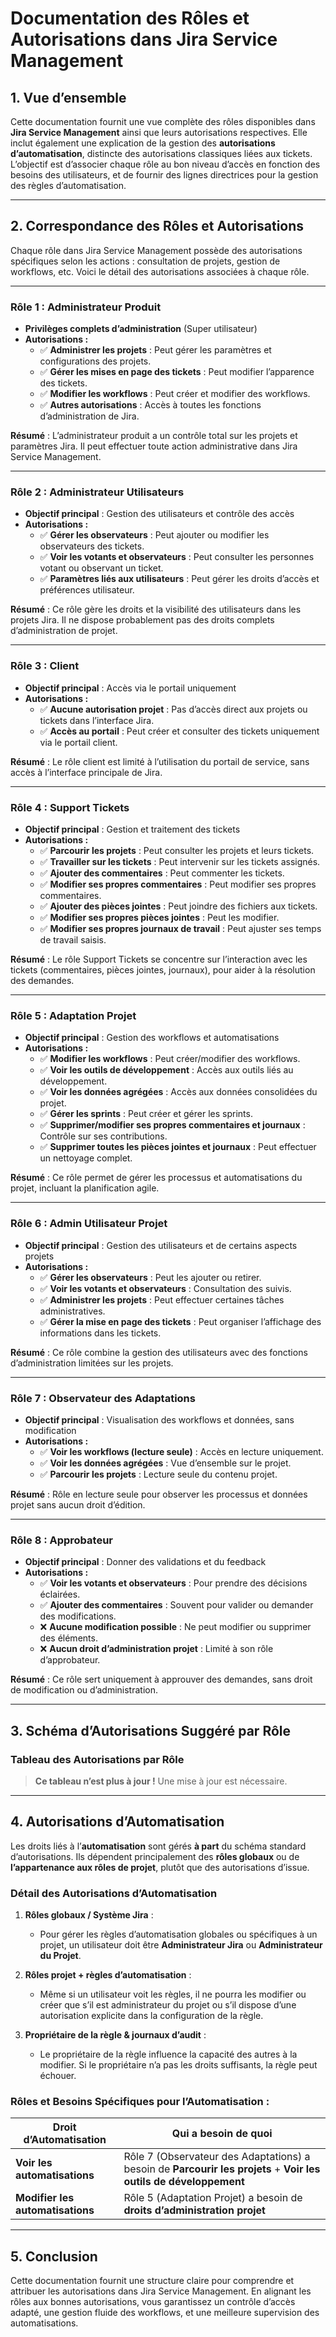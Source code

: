 # **Documentation des Rôles et Autorisations dans Jira Service Management**

## **1. Vue d’ensemble**

Cette documentation fournit une vue complète des rôles disponibles dans **Jira Service Management** ainsi que leurs autorisations respectives. Elle inclut également une explication de la gestion des **autorisations d’automatisation**, distincte des autorisations classiques liées aux tickets. L’objectif est d’associer chaque rôle au bon niveau d’accès en fonction des besoins des utilisateurs, et de fournir des lignes directrices pour la gestion des règles d’automatisation.

---

## **2. Correspondance des Rôles et Autorisations**

Chaque rôle dans Jira Service Management possède des autorisations spécifiques selon les actions : consultation de projets, gestion de workflows, etc. Voici le détail des autorisations associées à chaque rôle.

---

### **Rôle 1 : Administrateur Produit**

- **Privilèges complets d’administration** (Super utilisateur)
- **Autorisations :**
  - ✅ **Administrer les projets** : Peut gérer les paramètres et configurations des projets.
  - ✅ **Gérer les mises en page des tickets** : Peut modifier l’apparence des tickets.
  - ✅ **Modifier les workflows** : Peut créer et modifier des workflows.
  - ✅ **Autres autorisations** : Accès à toutes les fonctions d’administration de Jira.
  
**Résumé** : L’administrateur produit a un contrôle total sur les projets et paramètres Jira. Il peut effectuer toute action administrative dans Jira Service Management.

---

### **Rôle 2 : Administrateur Utilisateurs**

- **Objectif principal** : Gestion des utilisateurs et contrôle des accès
- **Autorisations :**
  - ✅ **Gérer les observateurs** : Peut ajouter ou modifier les observateurs des tickets.
  - ✅ **Voir les votants et observateurs** : Peut consulter les personnes votant ou observant un ticket.
  - ✅ **Paramètres liés aux utilisateurs** : Peut gérer les droits d’accès et préférences utilisateur.

**Résumé** : Ce rôle gère les droits et la visibilité des utilisateurs dans les projets Jira. Il ne dispose probablement pas des droits complets d’administration de projet.

---

### **Rôle 3 : Client**

- **Objectif principal** : Accès via le portail uniquement
- **Autorisations :**
  - ✅ **Aucune autorisation projet** : Pas d’accès direct aux projets ou tickets dans l’interface Jira.
  - ✅ **Accès au portail** : Peut créer et consulter des tickets uniquement via le portail client.

**Résumé** : Le rôle client est limité à l’utilisation du portail de service, sans accès à l’interface principale de Jira.

---

### **Rôle 4 : Support Tickets**

- **Objectif principal** : Gestion et traitement des tickets
- **Autorisations :**
  - ✅ **Parcourir les projets** : Peut consulter les projets et leurs tickets.
  - ✅ **Travailler sur les tickets** : Peut intervenir sur les tickets assignés.
  - ✅ **Ajouter des commentaires** : Peut commenter les tickets.
  - ✅ **Modifier ses propres commentaires** : Peut modifier ses propres commentaires.
  - ✅ **Ajouter des pièces jointes** : Peut joindre des fichiers aux tickets.
  - ✅ **Modifier ses propres pièces jointes** : Peut les modifier.
  - ✅ **Modifier ses propres journaux de travail** : Peut ajuster ses temps de travail saisis.

**Résumé** : Le rôle Support Tickets se concentre sur l’interaction avec les tickets (commentaires, pièces jointes, journaux), pour aider à la résolution des demandes.

---

### **Rôle 5 : Adaptation Projet**

- **Objectif principal** : Gestion des workflows et automatisations
- **Autorisations :**
  - ✅ **Modifier les workflows** : Peut créer/modifier des workflows.
  - ✅ **Voir les outils de développement** : Accès aux outils liés au développement.
  - ✅ **Voir les données agrégées** : Accès aux données consolidées du projet.
  - ✅ **Gérer les sprints** : Peut créer et gérer les sprints.
  - ✅ **Supprimer/modifier ses propres commentaires et journaux** : Contrôle sur ses contributions.
  - ✅ **Supprimer toutes les pièces jointes et journaux** : Peut effectuer un nettoyage complet.

**Résumé** : Ce rôle permet de gérer les processus et automatisations du projet, incluant la planification agile.

---

### **Rôle 6 : Admin Utilisateur Projet**

- **Objectif principal** : Gestion des utilisateurs et de certains aspects projets
- **Autorisations :**
  - ✅ **Gérer les observateurs** : Peut les ajouter ou retirer.
  - ✅ **Voir les votants et observateurs** : Consultation des suivis.
  - ✅ **Administrer les projets** : Peut effectuer certaines tâches administratives.
  - ✅ **Gérer la mise en page des tickets** : Peut organiser l’affichage des informations dans les tickets.

**Résumé** : Ce rôle combine la gestion des utilisateurs avec des fonctions d’administration limitées sur les projets.

---

### **Rôle 7 : Observateur des Adaptations**

- **Objectif principal** : Visualisation des workflows et données, sans modification
- **Autorisations :**
  - ✅ **Voir les workflows (lecture seule)** : Accès en lecture uniquement.
  - ✅ **Voir les données agrégées** : Vue d’ensemble sur le projet.
  - ✅ **Parcourir les projets** : Lecture seule du contenu projet.

**Résumé** : Rôle en lecture seule pour observer les processus et données projet sans aucun droit d’édition.

---

### **Rôle 8 : Approbateur**

- **Objectif principal** : Donner des validations et du feedback
- **Autorisations :**
  - ✅ **Voir les votants et observateurs** : Pour prendre des décisions éclairées.
  - ✅ **Ajouter des commentaires** : Souvent pour valider ou demander des modifications.
  - ❌ **Aucune modification possible** : Ne peut modifier ou supprimer des éléments.
  - ❌ **Aucun droit d’administration projet** : Limité à son rôle d’approbateur.

**Résumé** : Ce rôle sert uniquement à approuver des demandes, sans droit de modification ou d’administration.

---

## **3. Schéma d’Autorisations Suggéré par Rôle**

### **Tableau des Autorisations par Rôle**

> **Ce tableau n’est plus à jour !** Une mise à jour est nécessaire.

---

## **4. Autorisations d’Automatisation**

Les droits liés à l’**automatisation** sont gérés **à part** du schéma standard d’autorisations. Ils dépendent principalement des **rôles globaux** ou de **l’appartenance aux rôles de projet**, plutôt que des autorisations d’issue.

### **Détail des Autorisations d’Automatisation**

1. **Rôles globaux / Système Jira** :
   - Pour gérer les règles d’automatisation globales ou spécifiques à un projet, un utilisateur doit être **Administrateur Jira** ou **Administrateur du Projet**.

2. **Rôles projet + règles d’automatisation** :
   - Même si un utilisateur voit les règles, il ne pourra les modifier ou créer que s’il est administrateur du projet ou s’il dispose d’une autorisation explicite dans la configuration de la règle.

3. **Propriétaire de la règle & journaux d’audit** :
   - Le propriétaire de la règle influence la capacité des autres à la modifier. Si le propriétaire n’a pas les droits suffisants, la règle peut échouer.

### **Rôles et Besoins Spécifiques pour l’Automatisation** :

| **Droit d’Automatisation**     | **Qui a besoin de quoi**                                   |
|-------------------------------|-------------------------------------------------------------|
| **Voir les automatisations**  | Rôle 7 (Observateur des Adaptations) a besoin de **Parcourir les projets** + **Voir les outils de développement** |
| **Modifier les automatisations** | Rôle 5 (Adaptation Projet) a besoin de **droits d’administration projet** |

---

## **5. Conclusion**

Cette documentation fournit une structure claire pour comprendre et attribuer les autorisations dans Jira Service Management. En alignant les rôles aux bonnes autorisations, vous garantissez un contrôle d’accès adapté, une gestion fluide des workflows, et une meilleure supervision des automatisations.
